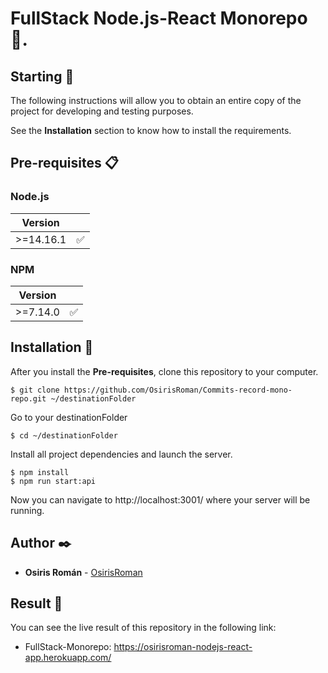 # FullStack Node.js-React Monorepo 🎉.

## Starting 🚀

The following instructions will allow you to obtain an entire copy of the project for developing and testing purposes.

See the **Installation** section to know how to install the requirements.

## Pre-requisites 📋

### Node.js

| Version   |                    |
| --------- | ------------------ |
| >=14.16.1 | :white_check_mark: |

### NPM

| Version  |                    |
| -------- | ------------------ |
| >=7.14.0 | :white_check_mark: |

## Installation 🔧

After you install the **Pre-requisites**, clone this repository to your computer.

```
$ git clone https://github.com/OsirisRoman/Commits-record-mono-repo.git ~/destinationFolder
```

Go to your destinationFolder

```
$ cd ~/destinationFolder
```

Install all project dependencies and launch the server.

```
$ npm install
$ npm run start:api
```

Now you can navigate to http://localhost:3001/ where your server will be running.

## Author ✒️

- **Osiris Román** - [OsirisRoman](https://github.com/OsirisRoman)

## Result :tada:

You can see the live result of this repository in the following link:

- FullStack-Monorepo: https://osirisroman-nodejs-react-app.herokuapp.com/
